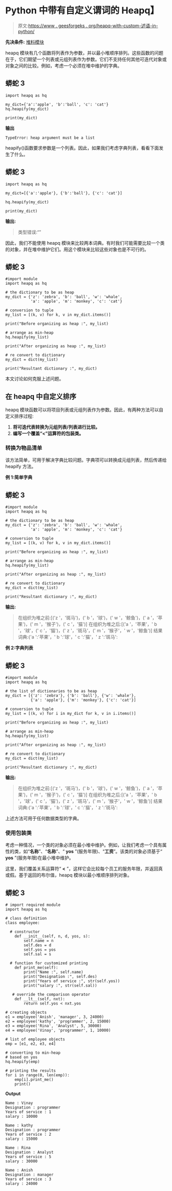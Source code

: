 # Python 中带有自定义谓词的 Heapq】

> 原文:[https://www . geesforgeks . org/heapq-with-custom-述语-in-python/](https://www.geeksforgeeks.org/heapq-with-custom-predicate-in-python/)

**先决条件:** [堆料模块](https://www.geeksforgeeks.org/heap-queue-or-heapq-in-python/)

heapq 模块有几个函数将列表作为参数，并以最小堆顺序排列。这些函数的问题在于，它们期望一个列表或元组列表作为参数。它们不支持任何其他可迭代对象或对象之间的比较。例如，考虑一个必须在堆中维护的字典。

## 蟒蛇 3

```
import heapq as hq

my_dict={'a':'apple', 'b':'ball', 'c': 'cat'}
hq.heapify(my_dict)

print(my_dict)
```

**输出**

```
TypeError: heap argument must be a list
```

heapify()函数要求参数是一个列表。因此，如果我们考虑字典列表，看看下面发生了什么。

## 蟒蛇 3

```
import heapq as hq

my_dict=[{'a':'apple'}, {'b':'ball'}, {'c': 'cat'}]

hq.heapify(my_dict)

print(my_dict)
```

**输出:**

> 类型错误:“”

因此，我们不能使用 heapq 模块来比较两本词典。有时我们可能需要比较一个类的对象，并在堆中维护它们。用这个模块来比较这些对象也是不可行的。

## 蟒蛇 3

```
#import module
import heapq as hq

# the dictionary to be as heap
my_dict = {'z': 'zebra', 'b': 'ball', 'w': 'whale',
           'a': 'apple', 'm': 'monkey', 'c': 'cat'}

# conversion to tuple
my_list = [(k, v) for k, v in my_dict.items()]

print("Before organizing as heap :", my_list)

# arrange as min-heap
hq.heapify(my_list)

print("After organizing as heap :", my_list)

# re convert to dictionary
my_dict = dict(my_list)

print("Resultant dictionary :", my_dict)
```

本文讨论如何克服上述问题。

## 在 heapq 中自定义排序

heapq 模块函数可以将项目列表或元组列表作为参数。因此，有两种方法可以自定义排序过程:

1.  **将可迭代表转换为元组列表/列表进行比较。**
2.  **编写一个覆盖“<”运算符的包装类。**

### **转换为物品清单**

该方法简单，可用于解决字典比较问题。字典项可以转换成元组列表，然后传递给 heapify 方法。

**例 1:简单字典**

## 蟒蛇 3

```
#import module
import heapq as hq

# the dictionary to be as heap
my_dict = {'z': 'zebra', 'b': 'ball', 'w': 'whale',
           'a': 'apple', 'm': 'monkey', 'c': 'cat'}

# conversion to tuple
my_list = [(k, v) for k, v in my_dict.items()]

print("Before organizing as heap :", my_list)

# arrange as min-heap
hq.heapify(my_list)

print("After organizing as heap :", my_list)

# re convert to dictionary
my_dict = dict(my_list)

print("Resultant dictionary :", my_dict)
```

**输出:**

> 在组织为堆之前:[('z '，'斑马')，(' b '，'球')，(' w '，'鲸鱼')，(' a '，'苹果')，(' m '，'猴子')，(' c '，'猫')]
> 在组织为堆之后:[('a '，'苹果'，' b '，'球'，(' c '，'猫')，(' z '，'斑马'，(' m '，'猴子'，' w '，'鲸鱼')]
> 结果词典:{'a ':'苹果'，' b ':'球'，' c ':'猫'，' z ':'斑马':

**例 2:字典列表**

## 蟒蛇 3

```
#import module
import heapq as hq

# the list of dictionaries to be as heap
my_dict = [{'z': 'zebra'}, {'b': 'ball'}, {'w': 'whale'},
           {'a': 'apple'}, {'m': 'monkey'}, {'c': 'cat'}]

# conversion to tuple
my_list = [(k, v) for i in my_dict for k, v in i.items()]

print("Before organizing as heap :", my_list)

# arrange as min-heap
hq.heapify(my_list)

print("After organizing as heap :", my_list)

# re convert to dictionary
my_dict = dict(my_list)

print("Resultant dictionary :", my_dict)
```

**输出:**

> 在组织为堆之前:[('z '，'斑马')，(' b '，'球')，(' w '，'鲸鱼')，(' a '，'苹果')，(' m '，'猴子')，(' c '，'猫')]
> 在组织为堆之后:[('a '，'苹果'，' b '，'球'，(' c '，'猫')，(' z '，'斑马'，(' m '，'猴子'，' w '，'鲸鱼')]
> 结果词典:{'a ':'苹果'，' b ':'球'，' c ':'猫'，' z ':'斑马':

上述方法可用于任何数据类型的字典。

### 使用包装类

考虑一种情况，一个类的对象必须在最小堆中维护。例如，让我们考虑一个具有属性的类，如“**名称**”、“**名称**”、“ **yos** ”(服务年限)、“**工资**”。该类的对象必须基于“ **yos** ”(服务年限)在最小堆中维护。

这里，我们覆盖关系运算符“ **<** ”，这样它会比较每个员工的服务年限，并返回真或假。基于返回的布尔值，heapq 模块以最小堆顺序排列对象。

## 蟒蛇 3

```
# import required module
import heapq as hq

# class definition
class employee:

  # constructor
    def __init__(self, n, d, yos, s):
        self.name = n
        self.des = d
        self.yos = yos
        self.sal = s

  # function for customized printing
    def print_me(self):
        print("Name :", self.name)
        print("Designation :", self.des)
        print("Years of service :", str(self.yos))
        print("salary :", str(self.sal))

   # override the comparison operator
    def __lt__(self, nxt):
        return self.yos < nxt.yos

# creating objects
e1 = employee('Anish', 'manager', 3, 24000)
e2 = employee('kathy', 'programmer', 2, 15000)
e3 = employee('Rina', 'Analyst', 5, 30000)
e4 = employee('Vinay', 'programmer', 1, 10000)

# list of employee objects
emp = [e1, e2, e3, e4]

# converting to min-heap
# based on yos
hq.heapify(emp)

# printing the results
for i in range(0, len(emp)):
    emp[i].print_me()
    print()
```

**Output**

```
Name : Vinay
Designation : programmer
Years of service : 1
salary : 10000

Name : kathy
Designation : programmer
Years of service : 2
salary : 15000

Name : Rina
Designation : Analyst
Years of service : 5
salary : 30000

Name : Anish
Designation : manager
Years of service : 3
salary : 24000
```